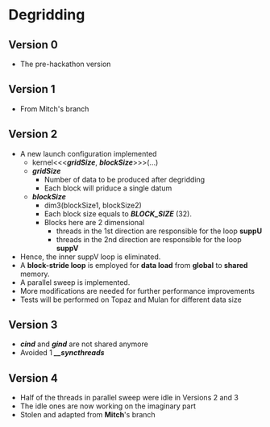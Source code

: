 # Degridding
## Version 0
- The pre-hackathon version

## Version 1
- From Mitch's branch

## Version 2
- A new launch configuration implemented
    - kernel<<<***gridSize***, ***blockSize***>>>(...)
    - ***gridSize***
        - Number of data to be produced after degridding
        - Each block will priduce a single datum
    - ***blockSize***
        - dim3(blockSize1, blockSize2)
        - Each block size equals to ***BLOCK_SIZE*** (32).
        - Blocks here are 2 dimensional
            - threads in the 1st direction are responsible for the loop **suppU**
            - threads in the 2nd direction are responsible for the loop **suppV**
- Hence, the inner suppV loop is eliminated.
- A **block-stride loop** is employed for **data load** from **global** to **shared** memory.
- A parallel sweep is implemented.
- More modifications are needed for further performance improvements
- Tests will be performed on Topaz and Mulan for different data size 

## Version 3
- ***cind*** and ***gind*** are not shared anymore
- Avoided 1 ***__syncthreads***

## Version 4
- Half of the threads in parallel sweep were idle in Versions 2 and 3
- The idle ones are now working on the imaginary part
- Stolen and adapted from **Mitch**'s branch

